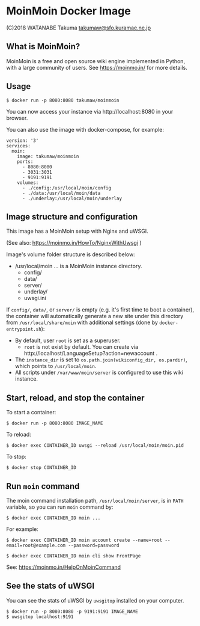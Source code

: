 # MoinMoin Docker Image

(C)2018 WATANABE Takuma takumaw@sfo.kuramae.ne.jp

## What is MoinMoin?

MoinMoin is a free and open source wiki engine implemented in Python, with a large community of users.
See https://moinmo.in/ for more details.

## Usage


    $ docker run -p 8080:8080 takumaw/moinmoin

You can now access your instance via http://localhost:8080 in your browser.

You can also use the image with docker-compose, for example:

```
version: '3'
services:
  moin:
    image: takumaw/moinmoin
    ports:
      - 8080:8080
      - 3031:3031
      - 9191:9191
    volumes:
      - ./config:/usr/local/moin/config
      - ./data:/usr/local/moin/data
      - ./underlay:/usr/local/moin/underlay
```


## Image structure and configuration

This image has a MoinMoin setup with Nginx and uWSGI.

(See also: https://moinmo.in/HowTo/NginxWithUwsgi )

Image's volume folder structure is described below:

  * /usr/local/moin
    ... is a MoinMoin instance directory.
    * config/
    * data/
    * server/
    * underlay/
    * uwsgi.ini

If `config/`, `data/`, or `server/` is empty (e.g. it's first time to boot a container),
the container will automatically generate a new site under this directory
from `/usr/local/share/moin` with additional settings (done by `docker-entrypoint.sh`):

  * By default, user `root` is set as a superuser.
    * `root` is not exist by default. You can create via http://localhost/LanguageSetup?action=newaccount .
  * The `instance_dir` is set to `os.path.join(wikiconfig_dir, os.pardir)`,
    which points to `/usr/local/moin`.
  * All scripts under `/var/www/moin/server` is configured to use this wiki instance.

## Start, reload, and stop the container

To start a container:

    $ docker run -p 8080:8080 IMAGE_NAME

To reload:

    $ docker exec CONTAINER_ID uwsgi --reload /usr/local/moin/moin.pid

To stop:

    $ docker stop CONTAINER_ID

## Run `moin` command

The moin command installation path, `/usr/local/moin/server`, is in `PATH` variable, so you can run `moin` command by:

    $ docker exec CONTAINER_ID moin ...

For example:

    $ docker exec CONTAINER_ID moin account create --name=root --email=root@example.com --password=password

    $ docker exec CONTAINER_ID moin cli show FrontPage

See: https://moinmo.in/HelpOnMoinCommand

## See the stats of uWSGI

You can see the stats of uWSGI by `uwsgitop` installed on your computer.

    $ docker run -p 8080:8080 -p 9191:9191 IMAGE_NAME
    $ uwsgitop localhost:9191
